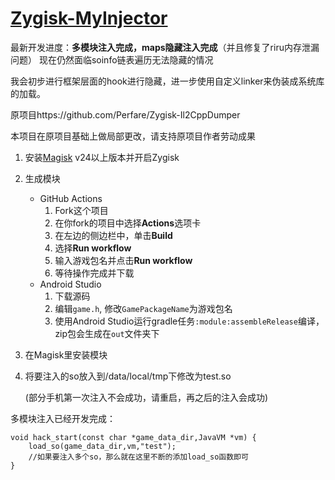 # [Zygisk-MyInjector](https://github.com/jiqiu2022/Zygisk-MyInjector)



最新开发进度：**多模块注入完成，maps隐藏注入完成**（并且修复了riru内存泄漏问题）     现在仍然面临soinfo链表遍历无法隐藏的情况

我会初步进行框架层面的hook进行隐藏，进一步使用自定义linker来伪装成系统库的加载。

原项目https://github.com/Perfare/Zygisk-Il2CppDumper

本项目在原项目基础上做局部更改，请支持原项目作者劳动成果

1. 安装[Magisk](https://github.com/topjohnwu/Magisk) v24以上版本并开启Zygisk

2. 生成模块
   - GitHub Actions
     1. Fork这个项目
     2. 在你fork的项目中选择**Actions**选项卡
     3. 在左边的侧边栏中，单击**Build**
     4. 选择**Run workflow**
     5. 输入游戏包名并点击**Run workflow**
     6. 等待操作完成并下载
   - Android Studio
     1. 下载源码
     2. 编辑`game.h`, 修改`GamePackageName`为游戏包名
     3. 使用Android Studio运行gradle任务`:module:assembleRelease`编译，zip包会生成在`out`文件夹下

3. 在Magisk里安装模块

4. 将要注入的so放入到/data/local/tmp下修改为test.so

   (部分手机第一次注入不会成功，请重启，再之后的注入会成功)

多模块注入已经开发完成：

```
void hack_start(const char *game_data_dir,JavaVM *vm) {
    load_so(game_data_dir,vm,"test");
    //如果要注入多个so，那么就在这里不断的添加load_so函数即可
}
```


   
